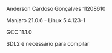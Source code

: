 Anderson Cardoso Gonçalves 11208610

Manjaro 21.0.6 - Linux 5.4.123-1

GCC 11.1.0

SDL2 é necessário para compilar
